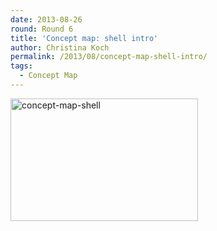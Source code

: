 ```yaml
---
date: 2013-08-26
round: Round 6
title: 'Concept map: shell intro'
author: Christina Koch
permalink: /2013/08/concept-map-shell-intro/
tags:
  - Concept Map
---
```

[<img class="alignnone size-medium wp-image-4126" alt="concept-map-shell" src="http://files.software-carpentry.org/training-course/2013/08/concept-map-shell-300x196.jpeg" width="300" height="196" />][1]

 [1]: http://files.software-carpentry.org/training-course/2013/08/concept-map-shell.jpeg
